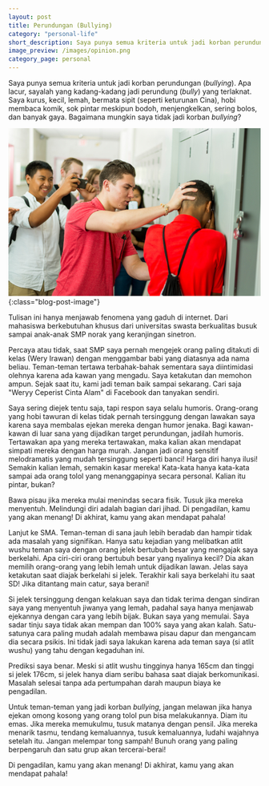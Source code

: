 ```yaml
---
layout: post
title: Perundungan (Bullying)
category: "personal-life"
short_description: Saya punya semua kriteria untuk jadi korban perundungan (bullying). Apa lacur, sayalah yang kadang-kadang jadi perundung (bully) yang terlaknat.
image_preview: /images/opinion.png
category_page: personal
---
```


Saya punya semua kriteria untuk jadi korban perundungan (*bullying*). Apa lacur, sayalah yang kadang-kadang jadi
perundung (*bully*) yang terlaknat. Saya kurus, kecil, lemah, bermata sipit (seperti keturunan Cina), hobi membaca
komik, sok pintar meskipun bodoh, menjengkelkan, sering bolos, dan banyak gaya. Bagaimana mungkin saya tidak jadi
korban *bullying*?

![bully](/images/bully.jpg){:class="blog-post-image"}

Tulisan ini hanya menjawab fenomena yang gaduh di internet. Dari mahasiswa berkebutuhan khusus dari universitas swasta
berkualitas busuk sampai anak-anak SMP norak yang keranjingan sinetron.

Percaya atau tidak, saat SMP saya pernah mengejek orang paling ditakuti di kelas (Wery Irawan) dengan menggambar babi yang diatasnya
ada nama beliau. Teman-teman tertawa terbahak-bahak sementara saya diintimidasi olehnya karena ada kawan yang mengadu. Saya
ketakutan dan memohon ampun. Sejak saat itu, kami jadi teman baik sampai sekarang.
Cari saja "Weryy Ceperist Cinta Alam" di Facebook dan tanyakan sendiri.

Saya sering diejek tentu saja, tapi respon saya selalu humoris. Orang-orang yang hobi tawuran di kelas tidak pernah tersinggung
dengan lawakan saya karena saya membalas ejekan mereka dengan humor jenaka. Bagi kawan-kawan di luar sana yang dijadikan target
perundungan, jadilah humoris. Tertawakan apa yang mereka tertawakan, maka kalian akan mendapat simpati mereka dengan harga murah.
Jangan jadi orang sensitif melodramatis yang mudah tersinggung seperti banci! Harga diri hanya ilusi! Semakin kalian lemah,
semakin kasar mereka! Kata-kata hanya kata-kata sampai ada orang tolol yang menanggapinya secara personal.
Kalian itu pintar, bukan?

Bawa pisau jika mereka mulai menindas secara fisik. Tusuk jika mereka menyentuh. Melindungi diri adalah bagian dari
jihad. Di pengadilan, kamu yang akan menang! Di akhirat, kamu yang akan mendapat pahala!

Lanjut ke SMA. Teman-teman di sana jauh lebih beradab dan hampir tidak ada masalah yang signifikan. Hanya satu kejadian yang
melibatkan atlit wushu teman saya dengan orang jelek bertubuh besar yang mengajak saya berkelahi. Apa ciri-ciri orang bertubuh besar
yang nyalinya kecil? Dia akan memilih orang-orang yang lebih lemah untuk dijadikan lawan. Jelas saya ketakutan saat diajak
berkelahi si jelek. Terakhir kali saya berkelahi itu saat SD! Jika ditantang main catur, saya berani!

Si jelek tersinggung dengan kelakuan saya dan tidak terima dengan sindiran saya yang menyentuh jiwanya yang lemah, padahal saya
hanya menjawab ejekannya dengan cara yang lebih bijak. Bukan saya yang memulai. Saya sadar tinju saya tidak akan mempan dan
100% saya yang akan kalah. Satu-satunya cara paling mudah adalah membawa pisau dapur dan mengancam dia secara psikis.
Ini tidak jadi saya lakukan karena ada teman saya (si atlit wushu) yang tahu dengan kegaduhan ini.

Prediksi saya benar. Meski si atlit wushu tingginya hanya 165cm dan tinggi si jelek 176cm, si jelek hanya diam seribu
bahasa saat diajak berkomunikasi. Masalah selesai tanpa ada pertumpahan darah maupun biaya ke pengadilan.

Untuk teman-teman yang jadi korban *bullying*, jangan melawan jika hanya ejekan omong kosong yang orang tolol pun
bisa melakukannya. Diam itu emas. Jika mereka memukulmu, tusuk matanya dengan pensil. Jika mereka menarik tasmu, tendang
kemaluannya, tusuk kemaluannya, ludahi wajahnya setelah itu. Jangan melempar tong sampah! Bunuh orang yang paling
berpengaruh dan satu grup akan tercerai-berai!

Di pengadilan, kamu yang akan menang! Di akhirat, kamu yang akan mendapat pahala!

